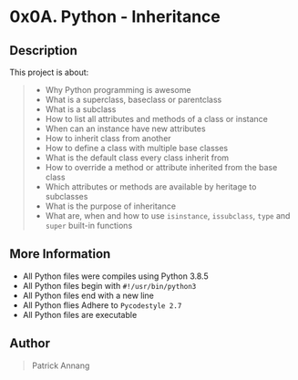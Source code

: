 # 0x0A. Python - Inheritance

## Description
This project is about:

> * Why Python programming is awesome
> * What is a superclass, baseclass or parentclass
> * What is a subclass
> * How to list all attributes and methods of a class or instance
> * When can an instance have new attributes
> * How to inherit class from another
> * How to define a class with multiple base classes
> * What is the default class every class inherit from
> * How to override a method or attribute inherited from the base class
> * Which attributes or methods are available by heritage to subclasses
> * What is the purpose of inheritance
> * What are, when and how to use `isinstance`, `issubclass`, `type` and `super` built-in functions

## More Information
* All Python files were compiles using Python 3.8.5
* All Python files begin with `#!/usr/bin/python3`
* All Python files end with a new line
* All Python flies Adhere to `Pycodestyle 2.7`
* All Python files are executable

## Author
> Patrick Annang